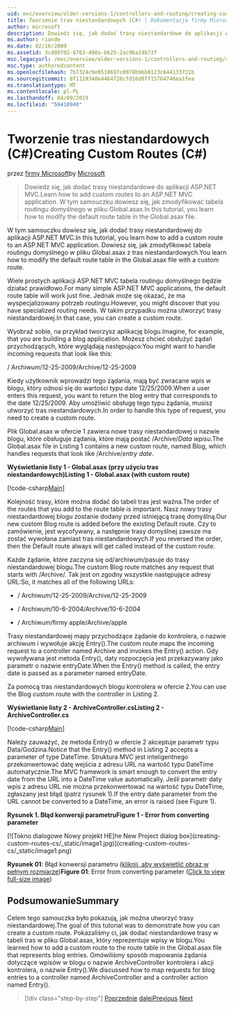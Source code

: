 ```yaml
---
uid: mvc/overview/older-versions-1/controllers-and-routing/creating-custom-routes-cs
title: Tworzenie tras niestandardowych (C#) | Dokumentacja firmy Microsoft
author: microsoft
description: Dowiedz się, jak dodać trasy niestandardowe do aplikacji ASP.NET MVC. W tym samouczku dowiesz się, jak zmodyfikować tabela routingu domyślnego w pliku Global.asax.
ms.author: riande
ms.date: 02/16/2009
ms.assetid: 3cd08f02-8763-490a-b625-2ac96a24b73f
msc.legacyurl: /mvc/overview/older-versions-1/controllers-and-routing/creating-custom-routes-cs
msc.type: authoredcontent
ms.openlocfilehash: 7b7324c9e0518697c0978b96b0123cb44133722b
ms.sourcegitcommit: 0f1119340e4464720cfd16d0ff15764746ea1fea
ms.translationtype: MT
ms.contentlocale: pl-PL
ms.lasthandoff: 04/09/2019
ms.locfileid: "59418940"
---
```

# <a name="creating-custom-routes-c"></a><span data-ttu-id="ba075-104">Tworzenie tras niestandardowych (C#)</span><span class="sxs-lookup"><span data-stu-id="ba075-104">Creating Custom Routes (C#)</span></span>

<span data-ttu-id="ba075-105">przez [firmy Microsoft](https://github.com/microsoft)</span><span class="sxs-lookup"><span data-stu-id="ba075-105">by [Microsoft](https://github.com/microsoft)</span></span>

> <span data-ttu-id="ba075-106">Dowiedz się, jak dodać trasy niestandardowe do aplikacji ASP.NET MVC.</span><span class="sxs-lookup"><span data-stu-id="ba075-106">Learn how to add custom routes to an ASP.NET MVC application.</span></span> <span data-ttu-id="ba075-107">W tym samouczku dowiesz się, jak zmodyfikować tabela routingu domyślnego w pliku Global.asax.</span><span class="sxs-lookup"><span data-stu-id="ba075-107">In this tutorial, you learn how to modify the default route table in the Global.asax file.</span></span>


<span data-ttu-id="ba075-108">W tym samouczku dowiesz się, jak dodać trasy niestandardowej do aplikacji ASP.NET MVC.</span><span class="sxs-lookup"><span data-stu-id="ba075-108">In this tutorial, you learn how to add a custom route to an ASP.NET MVC application.</span></span> <span data-ttu-id="ba075-109">Dowiesz się, jak zmodyfikować tabela routingu domyślnego w pliku Global.asax z tras niestandardowych.</span><span class="sxs-lookup"><span data-stu-id="ba075-109">You learn how to modify the default route table in the Global.asax file with a custom route.</span></span>

<span data-ttu-id="ba075-110">Wiele prostych aplikacji ASP.NET MVC tabela routingu domyślnego będzie działać prawidłowo.</span><span class="sxs-lookup"><span data-stu-id="ba075-110">For many simple ASP.NET MVC applications, the default route table will work just fine.</span></span> <span data-ttu-id="ba075-111">Jednak może się okazać, że ma wyspecjalizowany potrzeb routingu.</span><span class="sxs-lookup"><span data-stu-id="ba075-111">However, you might discover that you have specialized routing needs.</span></span> <span data-ttu-id="ba075-112">W takim przypadku można utworzyć trasy niestandardowej.</span><span class="sxs-lookup"><span data-stu-id="ba075-112">In that case, you can create a custom route.</span></span>

<span data-ttu-id="ba075-113">Wyobraź sobie, na przykład tworzysz aplikację blogu.</span><span class="sxs-lookup"><span data-stu-id="ba075-113">Imagine, for example, that you are building a blog application.</span></span> <span data-ttu-id="ba075-114">Możesz chcieć obsłużyć żądań przychodzących, które wyglądają następująco:</span><span class="sxs-lookup"><span data-stu-id="ba075-114">You might want to handle incoming requests that look like this:</span></span>

<span data-ttu-id="ba075-115">/ Archiwum/12-25-2009</span><span class="sxs-lookup"><span data-stu-id="ba075-115">/Archive/12-25-2009</span></span>

<span data-ttu-id="ba075-116">Kiedy użytkownik wprowadzi tego żądania, mają być zwracane wpis w blogu, który odnosi się do wartości typu date 12/25/2009.</span><span class="sxs-lookup"><span data-stu-id="ba075-116">When a user enters this request, you want to return the blog entry that corresponds to the date 12/25/2009.</span></span> <span data-ttu-id="ba075-117">Aby umożliwić obsługę tego typu żądania, musisz utworzyć tras niestandardowych.</span><span class="sxs-lookup"><span data-stu-id="ba075-117">In order to handle this type of request, you need to create a custom route.</span></span>

<span data-ttu-id="ba075-118">Plik Global.asax w ofercie 1 zawiera nowe trasy niestandardowej o nazwie blogu, które obsługuje żądania, które mają postać /Archive/*Data wpisu*.</span><span class="sxs-lookup"><span data-stu-id="ba075-118">The Global.asax file in Listing 1 contains a new custom route, named Blog, which handles requests that look like /Archive/*entry date*.</span></span>

**<span data-ttu-id="ba075-119">Wyświetlanie listy 1 - Global.asax (przy użyciu tras niestandardowych)</span><span class="sxs-lookup"><span data-stu-id="ba075-119">Listing 1 - Global.asax (with custom route)</span></span>**

[!code-csharp[Main](creating-custom-routes-cs/samples/sample1.cs)]

<span data-ttu-id="ba075-120">Kolejność trasy, które można dodać do tabeli tras jest ważna.</span><span class="sxs-lookup"><span data-stu-id="ba075-120">The order of the routes that you add to the route table is important.</span></span> <span data-ttu-id="ba075-121">Nasz nowy trasy niestandardowej blogu zostanie dodany przed istniejącą trasę domyślną.</span><span class="sxs-lookup"><span data-stu-id="ba075-121">Our new custom Blog route is added before the existing Default route.</span></span> <span data-ttu-id="ba075-122">Czy to zamówienie, jest wycofywany, a następnie trasy domyślnej zawsze ma zostać wywołana zamiast tras niestandardowych.</span><span class="sxs-lookup"><span data-stu-id="ba075-122">If you reversed the order, then the Default route always will get called instead of the custom route.</span></span>

<span data-ttu-id="ba075-123">Każde żądanie, które zaczyna się od/archiwum/pasuje do trasy niestandardowej blogu.</span><span class="sxs-lookup"><span data-stu-id="ba075-123">The custom Blog route matches any request that starts with /Archive/.</span></span> <span data-ttu-id="ba075-124">Tak jest on zgodny wszystkie następujące adresy URL:</span><span class="sxs-lookup"><span data-stu-id="ba075-124">So, it matches all of the following URLs:</span></span>

- <span data-ttu-id="ba075-125">/ Archiwum/12-25-2009</span><span class="sxs-lookup"><span data-stu-id="ba075-125">/Archive/12-25-2009</span></span>

- <span data-ttu-id="ba075-126">/ Archiwum/10-6-2004</span><span class="sxs-lookup"><span data-stu-id="ba075-126">/Archive/10-6-2004</span></span>

- <span data-ttu-id="ba075-127">/ Archiwum/firmy apple</span><span class="sxs-lookup"><span data-stu-id="ba075-127">/Archive/apple</span></span>

<span data-ttu-id="ba075-128">Trasy niestandardowej mapy przychodzące żądanie do kontrolera, o nazwie archiwum i wywołuje akcję Entry().</span><span class="sxs-lookup"><span data-stu-id="ba075-128">The custom route maps the incoming request to a controller named Archive and invokes the Entry() action.</span></span> <span data-ttu-id="ba075-129">Gdy wywoływana jest metoda Entry(), daty rozpoczęcia jest przekazywany jako parametr o nazwie entryDate.</span><span class="sxs-lookup"><span data-stu-id="ba075-129">When the Entry() method is called, the entry date is passed as a parameter named entryDate.</span></span>

<span data-ttu-id="ba075-130">Za pomocą tras niestandardowych blogu kontrolera w ofercie 2.</span><span class="sxs-lookup"><span data-stu-id="ba075-130">You can use the Blog custom route with the controller in Listing 2.</span></span>

**<span data-ttu-id="ba075-131">Wyświetlanie listy 2 - ArchiveController.cs</span><span class="sxs-lookup"><span data-stu-id="ba075-131">Listing 2 - ArchiveController.cs</span></span>**

[!code-csharp[Main](creating-custom-routes-cs/samples/sample2.cs)]

<span data-ttu-id="ba075-132">Należy zauważyć, że metoda Entry() w ofercie 2 akceptuje parametr typu Data/Godzina.</span><span class="sxs-lookup"><span data-stu-id="ba075-132">Notice that the Entry() method in Listing 2 accepts a parameter of type DateTime.</span></span> <span data-ttu-id="ba075-133">Struktura MVC jest inteligentnego przekonwertować datę wejścia z adresu URL na wartość typu DateTime automatycznie.</span><span class="sxs-lookup"><span data-stu-id="ba075-133">The MVC framework is smart enough to convert the entry date from the URL into a DateTime value automatically.</span></span> <span data-ttu-id="ba075-134">Jeśli parametr daty wpis z adresu URL nie można przekonwertować na wartość typu DateTime, zgłaszany jest błąd (patrz rysunek 1).</span><span class="sxs-lookup"><span data-stu-id="ba075-134">If the entry date parameter from the URL cannot be converted to a DateTime, an error is raised (see Figure 1).</span></span>

**<span data-ttu-id="ba075-135">Rysunek 1. Błąd konwersji parametru</span><span class="sxs-lookup"><span data-stu-id="ba075-135">Figure 1 - Error from converting parameter</span></span>**


[![T<span data-ttu-id="ba075-136">okno dialogowe Nowy projekt HE]</span><span class="sxs-lookup"><span data-stu-id="ba075-136">he New Project dialog box]</span></span>(creating-custom-routes-cs/_static/image1.jpg)](creating-custom-routes-cs/_static/image1.png)

<span data-ttu-id="ba075-137">**Rysunek 01**: Błąd konwersji parametru ([kliknij, aby wyświetlić obraz w pełnym rozmiarze](creating-custom-routes-cs/_static/image2.png))</span><span class="sxs-lookup"><span data-stu-id="ba075-137">**Figure 01**: Error from converting parameter ([Click to view full-size image](creating-custom-routes-cs/_static/image2.png))</span></span>


## <a name="summary"></a><span data-ttu-id="ba075-138">Podsumowanie</span><span class="sxs-lookup"><span data-stu-id="ba075-138">Summary</span></span>

<span data-ttu-id="ba075-139">Celem tego samouczka było pokazują, jak można utworzyć trasy niestandardowej.</span><span class="sxs-lookup"><span data-stu-id="ba075-139">The goal of this tutorial was to demonstrate how you can create a custom route.</span></span> <span data-ttu-id="ba075-140">Pokazaliśmy ci, jak dodać niestandardowe trasy w tabeli tras w pliku Global.asax, który reprezentuje wpisy w blogu.</span><span class="sxs-lookup"><span data-stu-id="ba075-140">You learned how to add a custom route to the route table in the Global.asax file that represents blog entries.</span></span> <span data-ttu-id="ba075-141">Omówiliśmy sposób mapowania żądania dotyczące wpisów w blogu o nazwie ArchiveController kontrolera i akcji kontrolera, o nazwie Entry().</span><span class="sxs-lookup"><span data-stu-id="ba075-141">We discussed how to map requests for blog entries to a controller named ArchiveController and a controller action named Entry().</span></span>

> [!div class="step-by-step"]
> <span data-ttu-id="ba075-142">[Poprzednie](aspnet-mvc-controllers-overview-cs.md)
> [dalej](creating-a-route-constraint-cs.md)</span><span class="sxs-lookup"><span data-stu-id="ba075-142">[Previous](aspnet-mvc-controllers-overview-cs.md)
[Next](creating-a-route-constraint-cs.md)</span></span>
